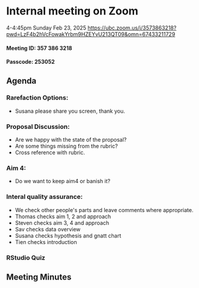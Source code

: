 # Internal meeting on Zoom 
4-4:45pm Sunday Feb 23, 2025
https://ubc.zoom.us/j/3573863218?pwd=LzF4b2hVcFowakYrbm9HZEYvU213QT09&omn=67433211729 
#### Meeting ID: 357 386 3218
#### Passcode: 253052
## Agenda
 ### Rarefaction Options: 
 - Susana please share you screen, thank you.
 ### Proposal Discussion:
 - Are we happy with the state of the proposal?
 - Are some things missing from the rubric?
 - Cross reference with rubric.
 ### Aim 4:
 - Do we want to keep aim4 or banish it?
 ### Interal quality assurance:
 - We check other people's parts and leave comments where appropriate.
 - Thomas checks aim 1, 2 and approach
 - Steven checks aim 3, 4 and approach
 - Sav checks data overview
 - Susana checks hypothesis and gnatt chart
 - Tien checks introduction
 ### RStudio Quiz

 ## Meeting Minutes





